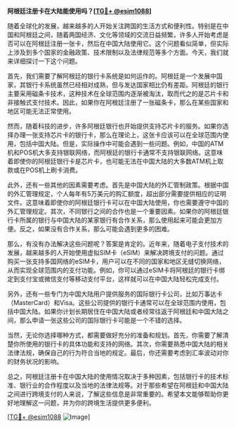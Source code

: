 **阿根廷注册卡在大陆能使用吗？[[TG💪+ @esim1088](https://t.me/s/esim1088)]**

随着全球化的发展，越来越多的人开始关注跨国的生活方式和便利性。特别是在中国和阿根廷之间，随着两国经济、文化等领域的交流日益频繁，许多人开始考虑是否可以在阿根廷注册一张卡，然后在中国大陆使用它。这个问题看似简单，但实际上涉及到多个国家的金融政策、技术限制以及法律规范等多个方面。今天，我们就来详细探讨一下这个问题。

首先，我们需要了解阿根廷的银行卡系统是如何运作的。阿根廷是一个发展中国家，其银行卡系统虽然已经相对成熟，但与发达国家相比仍有差距。阿根廷的银行主要采用磁条卡技术，这种技术在全球范围内逐渐被淘汰，取而代之的是芯片卡和非接触式支付技术。因此，如果你在阿根廷注册了一张磁条卡，那么在某些国家和地区可能无法正常使用。

然而，随着科技的进步，许多阿根廷银行也开始提供支持芯片卡的服务。如果你选择办理一张支持芯片卡的银行卡，那么在理论上，这张卡应该可以在全球范围内使用，包括中国大陆。但是，实际操作中可能会遇到一些问题。例如，中国的ATM机和POS机大多支持银联网络，而阿根廷的银行卡通常不支持银联网络。这意味着即使你的阿根廷银行卡是芯片卡，也可能无法在中国大陆的大多数ATM机上取款或在POS机上刷卡消费。

此外，还有一些其他的因素需要考虑。首先是中国大陆的外汇管制政策。根据中国的外汇管理规定，个人每年有5万美元的购汇额度，超出部分需要提供相应的证明文件。这意味着即使你的阿根廷银行卡可以在中国大陆使用，你也需要遵守中国的外汇管理规定。其次，不同银行之间的合作也是一个重要因素。如果你的阿根廷银行卡所属的银行与中国大陆的某家银行有合作关系，那么使用起来可能会更加方便。反之，如果没有合作关系，那么可能会遇到更多的困难。

那么，有没有办法解决这些问题呢？答案是肯定的。近年来，随着电子支付技术的发展，越来越多的人开始使用虚拟SIM卡（eSIM）来解决跨境支付的问题。通过购买一张支持多国网络的eSIM卡，用户可以在不同的国家和地区无缝切换网络，从而实现全球范围内的支付功能。例如，你可以通过eSIM卡将阿根廷的银行卡绑定到支付宝或微信支付等移动支付平台，这样就可以在中国大陆轻松完成支付。

另外，还有一些专门为中国大陆用户提供服务的国际银行卡公司，比如万事达卡（MasterCard）和Visa。这些公司提供的银行卡通常可以在全球范围内使用，包括中国大陆。如果你计划长期居住在中国大陆或者经常往返于阿根廷和中国大陆之间，那么申请一张这些公司的国际银行卡可能是一个不错的选择。

当然，无论你选择哪种方式，都需要做好充分的准备和规划。首先，你需要了解清楚你所使用的银行卡的具体功能和支持的网络。其次，你需要熟悉中国大陆的相关法律法规，确保自己的行为符合当地的规定。最后，你还需要考虑到汇率波动对你的财务状况的影响。

总之，阿根廷注册卡在中国大陆的使用情况取决于多种因素，包括银行卡的技术标准、银行业的合作程度以及当地的法律法规等。对于那些希望在阿根廷和中国大陆之间进行跨境支付的人来说，了解这些信息是非常重要的。希望本文能够帮助你更好地理解这一问题，并为你的跨境生活提供更多便利。

[[TG💪+ @esim1088](https://t.me/s/esim1088) ![Image](https://i.postimg.cc/4NQfJmqS/Snipaste-2025-05-13-00-14-12.png)]